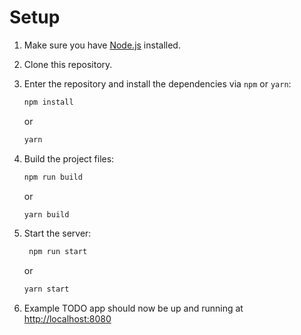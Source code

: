 # Setup

1. Make sure you have [Node.js](http://nodejs.org/) installed.
2. Clone this repository.
3. Enter the repository and install the dependencies via `npm` or `yarn`:

   ```sh
   npm install
   ```

   or

   ```sh
   yarn
   ```

4. Build the project files:

   ```sh
   npm run build
   ```

   or

   ```sh
   yarn build
   ```

5. Start the server:

   ```sh
    npm run start
   ```

   or

   ```sh
   yarn start
   ```

6. Example TODO app should now be up and running at [http://localhost:8080](http://localhost:8080)
